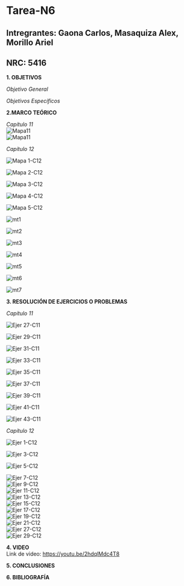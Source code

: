 # Tarea-N6
## Intregrantes: Gaona Carlos, Masaquiza Alex, Morillo Ariel
## NRC: 5416

**1. OBJETIVOS**

_Objetivo General_


_Objetivos Específicos_


**2.MARCO TEÓRICO**

_Capítulo 11_    
![Mapa11](https://github.com/AlexMP98/Tarea-N6/blob/main/Imagenes/MapaCap11.png)       
![Mapa11](https://github.com/AlexMP98/Tarea-N6/blob/main/Imagenes/MapaCap11_2.png)    


_Capítulo 12_

![Mapa 1-C12](https://github.com/AlexMP98/Tarea-N6/blob/main/Imagenes/Fun.C%20Tarea%206%20resumen%20cap%2012%20m1.jpg)

![Mapa 2-C12](https://github.com/AlexMP98/Tarea-N6/blob/main/Imagenes/Fun.C%20Tarea%206%20resumen%20cap%2012%20m2.jpg)

![Mapa 3-C12](https://github.com/AlexMP98/Tarea-N6/blob/main/Imagenes/Fun.C%20Tarea%206%20resumen%20cap%2012%20m3.jpg)

![Mapa 4-C12](https://github.com/AlexMP98/Tarea-N6/blob/main/Imagenes/Fun.C%20Tarea%206%20resumen%20cap%2012%20m4.jpg)

![Mapa 5-C12](https://github.com/AlexMP98/Tarea-N6/blob/main/Imagenes/Fun.C%20Tarea%206%20resumen%20cap%2012%20m5.jpg)

![mt1](https://github.com/AlexMP98/Tarea-N6/blob/main/Imagenes/mt1%20t6.PNG)

![mt2](https://github.com/AlexMP98/Tarea-N6/blob/main/Imagenes/mt2%20t6.PNG)

![mt3](https://github.com/AlexMP98/Tarea-N6/blob/main/Imagenes/mt3%20t6.PNG)

![mt4](https://github.com/AlexMP98/Tarea-N6/blob/main/Imagenes/mt4%20t6.PNG)

![mt5](https://github.com/AlexMP98/Tarea-N6/blob/main/Imagenes/mt5%20t6.PNG)

![mt6](https://github.com/AlexMP98/Tarea-N6/blob/main/Imagenes/mt6%20t6.PNG)

![mt7](https://github.com/AlexMP98/Tarea-N6/blob/main/Imagenes/mt7%20t6.PNG)

**3. RESOLUCIÓN DE EJERCICIOS O PROBLEMAS**

_Capítulo 11_

![Ejer 27-C11](https://github.com/AlexMP98/Tarea-N6/blob/main/Imagenes/Ejer%2027-C11.png)

![Ejer 29-C11](https://github.com/AlexMP98/Tarea-N6/blob/main/Imagenes/Ejer%2029-C11.png)

![Ejer 31-C11](https://github.com/AlexMP98/Tarea-N6/blob/main/Imagenes/Ejer%2031-C11.png)

![Ejer 33-C11](https://github.com/AlexMP98/Tarea-N6/blob/main/Imagenes/Ejer%2033-C11.png)

![Ejer 35-C11](https://github.com/AlexMP98/Tarea-N6/blob/main/Imagenes/Ejer%2035-C11.png)

![Ejer 37-C11](https://github.com/AlexMP98/Tarea-N6/blob/main/Imagenes/Ejer%2037-C11.png)

![Ejer 39-C11](https://github.com/AlexMP98/Tarea-N6/blob/main/Imagenes/Ejer%2039-C11.png)

![Ejer 41-C11](https://github.com/AlexMP98/Tarea-N6/blob/main/Imagenes/Ejer%2041-C11.png)

![Ejer 43-C11](https://github.com/AlexMP98/Tarea-N6/blob/main/Imagenes/Ejer%2043-C11.png)


_Capítulo 12_

![Ejer 1-C12](https://github.com/AlexMP98/Tarea-N6/blob/main/Imagenes/Ejer%201-C12.png)

![Ejer 3-C12](https://github.com/AlexMP98/Tarea-N6/blob/main/Imagenes/Ejer%203-C12.png)

![Ejer 5-C12](https://github.com/AlexMP98/Tarea-N6/blob/main/Imagenes/Ejer%205-C12.png)    

![Ejer 7-C12](https://github.com/AlexMP98/Tarea-N6/blob/main/Imagenes/7.png)       
![Ejer 9-C12](https://github.com/AlexMP98/Tarea-N6/blob/main/Imagenes/9.png)            
![Ejer 11-C12](https://github.com/AlexMP98/Tarea-N6/blob/main/Imagenes/11.png)          
![Ejer 13-C12](https://github.com/AlexMP98/Tarea-N6/blob/main/Imagenes/13.png)            
![Ejer 15-C12](https://github.com/AlexMP98/Tarea-N6/blob/main/Imagenes/15.png)            
![Ejer 17-C12](https://github.com/AlexMP98/Tarea-N6/blob/main/Imagenes/17.png)            
![Ejer 19-C12](https://github.com/AlexMP98/Tarea-N6/blob/main/Imagenes/19.png)            
![Ejer 21-C12](https://github.com/AlexMP98/Tarea-N6/blob/main/Imagenes/21.png)                     
![Ejer 27-C12](https://github.com/AlexMP98/Tarea-N6/blob/main/Imagenes/27.png)      
![Ejer 29-C12](https://github.com/AlexMP98/Tarea-N6/blob/main/Imagenes/29.png)  



**4. VIDEO**      
Link de video: https://youtu.be/2hdqlMdc4T8

**5. CONCLUSIONES**

**6. BIBLIOGRAFÍA**

